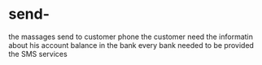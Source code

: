# send-
the massages send to customer phone 
the customer need the informatin about his account balance in the bank
every bank needed to be provided the SMS services 

